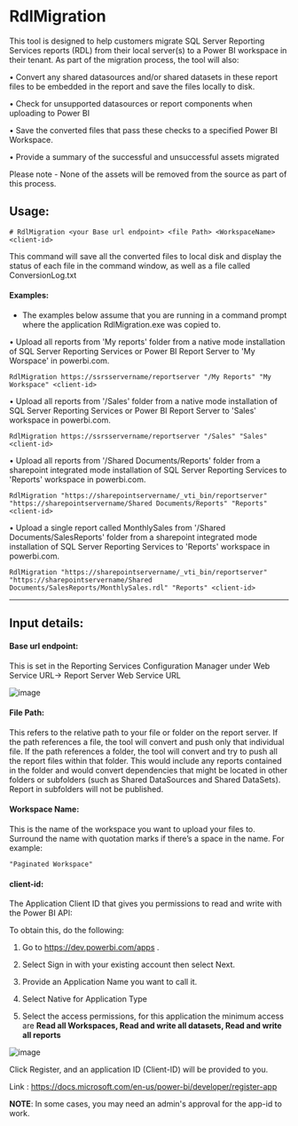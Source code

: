 
# RdlMigration 
This tool is designed to help customers migrate SQL Server Reporting Services reports (RDL) from their local server(s) to a Power BI workspace in their tenant.  As part of the migration process, the tool will also:

•	Convert any shared datasources and/or shared datasets in these report files to be embedded in the report and save the files locally to disk.

•	Check for unsupported datasources or report components when uploading to Power BI

•	Save the converted files that pass these checks to a specified Power BI Workspace.

•	Provide a summary of the successful and unsuccessful assets migrated

Please note - None of the assets will be removed from the source as part of this process.

## Usage:

    # RdlMigration <your Base url endpoint> <file Path> <WorkspaceName> <client-id>

This command will save all the converted files to local disk and display the status of each file in the command window, as well as a file called ConversionLog.txt  

#### Examples:

* The examples below assume that you are running in a command prompt where the application RdlMigration.exe was copied to.

•	Upload  all reports from 'My reports' folder from a native mode installation of SQL Server Reporting Services or Power BI Report Server to 'My Worspace' in powerbi.com.
    
 ```
 RdlMigration https://ssrsservername/reportserver "/My Reports" "My Workspace" <client-id>
 ```
    
•	Upload  all reports from '/Sales' folder from a native mode installation of SQL Server Reporting Services or Power BI Report Server to 'Sales' workspace in powerbi.com.
    
 ```
 RdlMigration https://ssrsservername/reportserver "/Sales" "Sales" <client-id>
 ```

•	Upload all reports from '/Shared Documents/Reports' folder from a sharepoint integrated mode installation of SQL Server Reporting Services to 'Reports' workspace in powerbi.com.
    
```
RdlMigration "https://sharepointservername/_vti_bin/reportserver" "https://sharepointservername/Shared Documents/Reports" "Reports" <client-id>
```

•	Upload a single report called MonthlySales from '/Shared Documents/SalesReports' folder from a sharepoint integrated mode installation of SQL Server Reporting Services to 'Reports' workspace in powerbi.com.
    
```
RdlMigration "https://sharepointservername/_vti_bin/reportserver" "https://sharepointservername/Shared Documents/SalesReports/MonthlySales.rdl" "Reports" <client-id>
```
---
## Input details:

#### Base url endpoint: 
This is set in the Reporting Services Configuration Manager under Web Service URL-> Report Server Web Service URL

![image](https://user-images.githubusercontent.com/52690905/62327114-9ae5ee00-b464-11e9-9bf1-0fe399bcd152.png)

#### File Path: 
This refers to the relative path to your file or folder on the report server. If the path references a file, the tool will convert and push only that individual file. If the path references a folder, the tool will convert and try to push all the report files within that folder. This would include any reports contained in the folder and would convert dependencies that might be located in other folders or subfolders (such as Shared DataSources and Shared DataSets). Report in subfolders will not be published.

#### Workspace Name:
This is the name of the workspace you want to upload your files to. Surround the name with quotation marks if there’s  a space in the name. For example:

    "Paginated Workspace"

#### client-id: 
The Application Client ID that gives you permissions to read and write with the Power BI API:

To obtain this, do the following:

1. Go to https://dev.powerbi.com/apps .
   
2. Select Sign in with your existing account then select Next.

3. Provide an Application Name you want to call it.

4. Select Native for Application Type

5. Select the access permissions, for this application the minimum access are **Read all Workspaces, Read and write all datasets, Read and write all reports**

![image](https://user-images.githubusercontent.com/52690905/62328377-d9c97300-b467-11e9-8625-775a6e23c314.png)

Click Register, and an application ID (Client-ID) will be provided to you.  

Link : https://docs.microsoft.com/en-us/power-bi/developer/register-app

**NOTE**: In some cases, you may need an admin's approval for the app-id to work.

